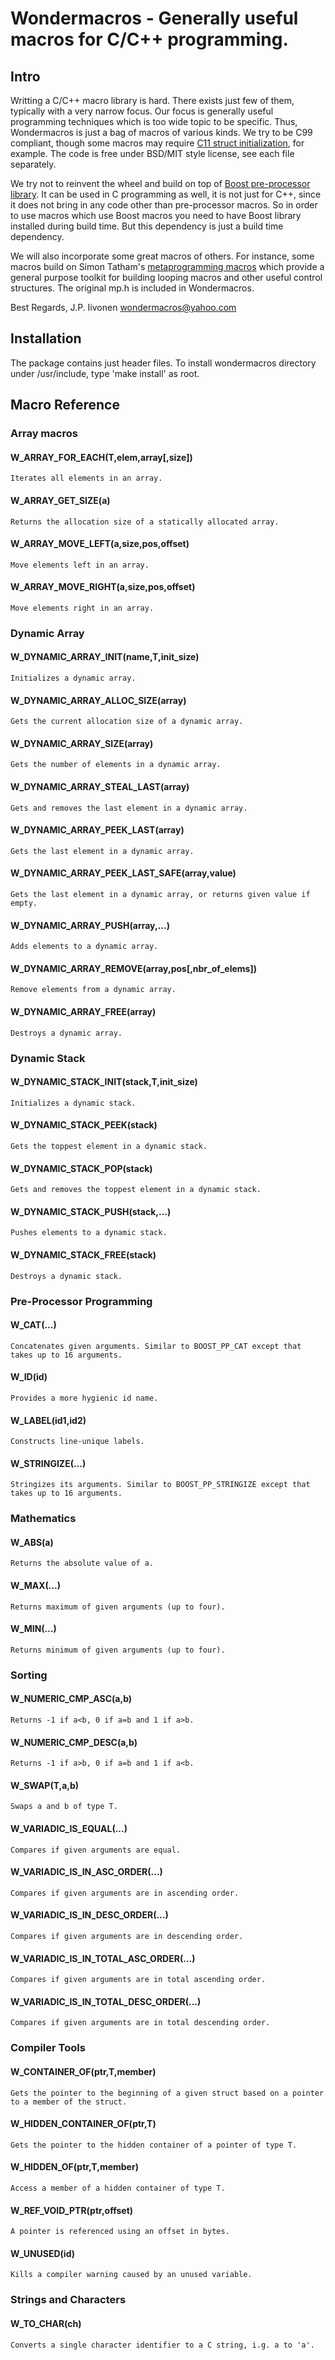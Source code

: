 # Wondermacros - Generally useful macros for C/C++ programming.

## Intro

Writting a C/C++ macro library is hard. There exists just few of them,
typically with a very narrow focus. Our focus is generally useful
programming techniques which is too wide topic to be specific. Thus,
Wondermacros is just a bag of macros of various kinds. We try to be
C99 compliant, though some macros may require [C11 struct initialization](https://en.cppreference.com/w/c/language/struct_initialization),
for example. The code is free under BSD/MIT style license, see each
file separately.

We try not to reinvent the wheel and build on top of [Boost pre-processor
library](https://www.boost.org/doc/libs/1_67_0/libs/preprocessor/doc/index.html).
It can be used in C programming as well, it is not just for
C++, since it does not bring in any code other than pre-processor macros.
So in order to use macros which use Boost macros you need to have Boost
library installed during build time. But this dependency is just a build
time dependency.

We will also incorporate some great macros of others. For instance, some
macros build on Simon Tatham's [metaprogramming macros](https://www.chiark.greenend.org.uk/~sgtatham/mp/)
which provide a general purpose toolkit for building looping macros and other useful
control structures. The original mp.h is included in Wondermacros.

Best Regards,
J.P. Iivonen <wondermacros@yahoo.com>


## Installation

The package contains just header files. To install wondermacros directory
under /usr/include, type 'make install' as root.


## Macro Reference

### Array macros

#### W_ARRAY_FOR_EACH(T,elem,array[,size])
    Iterates all elements in an array.

#### W_ARRAY_GET_SIZE(a)
    Returns the allocation size of a statically allocated array.

#### W_ARRAY_MOVE_LEFT(a,size,pos,offset)
    Move elements left in an array.

#### W_ARRAY_MOVE_RIGHT(a,size,pos,offset)
    Move elements right in an array.


### Dynamic Array

#### W_DYNAMIC_ARRAY_INIT(name,T,init_size)
    Initializes a dynamic array.

#### W_DYNAMIC_ARRAY_ALLOC_SIZE(array)
    Gets the current allocation size of a dynamic array.

#### W_DYNAMIC_ARRAY_SIZE(array)
    Gets the number of elements in a dynamic array.

#### W_DYNAMIC_ARRAY_STEAL_LAST(array)
    Gets and removes the last element in a dynamic array.

#### W_DYNAMIC_ARRAY_PEEK_LAST(array)
    Gets the last element in a dynamic array.

#### W_DYNAMIC_ARRAY_PEEK_LAST_SAFE(array,value)
    Gets the last element in a dynamic array, or returns given value if empty.

#### W_DYNAMIC_ARRAY_PUSH(array,...)
    Adds elements to a dynamic array.

#### W_DYNAMIC_ARRAY_REMOVE(array,pos[,nbr_of_elems])
    Remove elements from a dynamic array.

#### W_DYNAMIC_ARRAY_FREE(array)
    Destroys a dynamic array.


### Dynamic Stack


#### W_DYNAMIC_STACK_INIT(stack,T,init_size)
    Initializes a dynamic stack.

#### W_DYNAMIC_STACK_PEEK(stack)
    Gets the toppest element in a dynamic stack.

#### W_DYNAMIC_STACK_POP(stack)
    Gets and removes the toppest element in a dynamic stack.

#### W_DYNAMIC_STACK_PUSH(stack,...)
    Pushes elements to a dynamic stack.

#### W_DYNAMIC_STACK_FREE(stack)
    Destroys a dynamic stack.


### Pre-Processor Programming

#### W_CAT(...)
    Concatenates given arguments. Similar to BOOST_PP_CAT except that takes up to 16 arguments.

#### W_ID(id)
    Provides a more hygienic id name.

#### W_LABEL(id1,id2)
    Constructs line-unique labels.

#### W_STRINGIZE(...)
    Stringizes its arguments. Similar to BOOST_PP_STRINGIZE except that takes up to 16 arguments.


### Mathematics

#### W_ABS(a)
    Returns the absolute value of a.

#### W_MAX(...)
    Returns maximum of given arguments (up to four).

#### W_MIN(...)
    Returns minimum of given arguments (up to four).


### Sorting

#### W_NUMERIC_CMP_ASC(a,b)
    Returns -1 if a<b, 0 if a=b and 1 if a>b.

#### W_NUMERIC_CMP_DESC(a,b)
    Returns -1 if a>b, 0 if a=b and 1 if a<b.

#### W_SWAP(T,a,b)
    Swaps a and b of type T.

#### W_VARIADIC_IS_EQUAL(...)
    Compares if given arguments are equal.

#### W_VARIADIC_IS_IN_ASC_ORDER(...)
    Compares if given arguments are in ascending order.

#### W_VARIADIC_IS_IN_DESC_ORDER(...)
    Compares if given arguments are in descending order.

#### W_VARIADIC_IS_IN_TOTAL_ASC_ORDER(...)
    Compares if given arguments are in total ascending order.

#### W_VARIADIC_IS_IN_TOTAL_DESC_ORDER(...)
    Compares if given arguments are in total descending order.


### Compiler Tools

#### W_CONTAINER_OF(ptr,T,member)
    Gets the pointer to the beginning of a given struct based on a pointer to a member of the struct.

#### W_HIDDEN_CONTAINER_OF(ptr,T)
    Gets the pointer to the hidden container of a pointer of type T.

#### W_HIDDEN_OF(ptr,T,member)
    Access a member of a hidden container of type T.

#### W_REF_VOID_PTR(ptr,offset)
    A pointer is referenced using an offset in bytes.

#### W_UNUSED(id)
    Kills a compiler warning caused by an unused variable.


### Strings and Characters

#### W_TO_CHAR(ch)
    Converts a single character identifier to a C string, i.g. a to 'a'.

